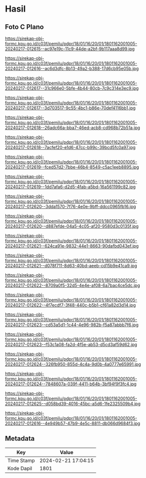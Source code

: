 # Hasil

## Foto C Plano

https://sirekap-obj-formc.kpu.go.id/c03f/pemilu/pdpr/18/01/16/20/01/1801162001005-20240217-012615--ac97e19c-11c9-44de-a2bf-9b117aaa8d99.jpg

https://sirekap-obj-formc.kpu.go.id/c03f/pemilu/pdpr/18/01/16/20/01/1801162001005-20240217-012616--ac6d3dfc-8b13-49a2-b388-17d6cb95e05b.jpg

https://sirekap-obj-formc.kpu.go.id/c03f/pemilu/pdpr/18/01/16/20/01/1801162001005-20240217-012617--31c966e0-5bfe-4b44-80cb-7c9c314e3ec9.jpg

https://sirekap-obj-formc.kpu.go.id/c03f/pemilu/pdpr/18/01/16/20/01/1801162001005-20240217-012617--3d703517-9c55-4bc1-b86e-70def4116bb1.jpg

https://sirekap-obj-formc.kpu.go.id/c03f/pemilu/pdpr/18/01/16/20/01/1801162001005-20240217-012618--26adc66a-bba7-46ed-acb8-cd968b72b51a.jpg

https://sirekap-obj-formc.kpu.go.id/c03f/pemilu/pdpr/18/01/16/20/01/1801162001005-20240217-012618--7acfef20-e1d6-47cc-b99c-39bcd5fc0a97.jpg

https://sirekap-obj-formc.kpu.go.id/c03f/pemilu/pdpr/18/01/16/20/01/1801162001005-20240217-012619--fced57d2-7bbe-46b4-8549-c5ac1eeb8895.jpg

https://sirekap-obj-formc.kpu.go.id/c03f/pemilu/pdpr/18/01/16/20/01/1801162001005-20240217-012619--1dd7afa6-d2d5-4fab-a5bd-16a561199c82.jpg

https://sirekap-obj-formc.kpu.go.id/c03f/pemilu/pdpr/18/01/16/20/01/1801162001005-20240217-012620--3dda1570-7f76-4e0e-9bff-ddcc0965fb16.jpg

https://sirekap-obj-formc.kpu.go.id/c03f/pemilu/pdpr/18/01/16/20/01/1801162001005-20240217-012620--d887efde-04a5-4c05-af20-9580d3c0135f.jpg

https://sirekap-obj-formc.kpu.go.id/c03f/pemilu/pdpr/18/01/16/20/01/1801162001005-20240217-012621--624ca91e-9832-44e1-8663-90dafbd043ef.jpg

https://sirekap-obj-formc.kpu.go.id/c03f/pemilu/pdpr/18/01/16/20/01/1801162001005-20240217-012621--d078f711-8d63-40bd-aeeb-cd15b9e41ca9.jpg

https://sirekap-obj-formc.kpu.go.id/c03f/pemilu/pdpr/18/01/16/20/01/1801162001005-20240217-012622--8709a0f5-32d5-4e4e-af08-6a7bac4ce5dc.jpg

https://sirekap-obj-formc.kpu.go.id/c03f/pemilu/pdpr/18/01/16/20/01/1801162001005-20240217-012622--4f7ecdf7-3f48-440c-b5b1-cf61a82d3d14.jpg

https://sirekap-obj-formc.kpu.go.id/c03f/pemilu/pdpr/18/01/16/20/01/1801162001005-20240217-012623--cd53a5d1-1c44-4e96-982b-f5a87abbb7f6.jpg

https://sirekap-obj-formc.kpu.go.id/c03f/pemilu/pdpr/18/01/16/20/01/1801162001005-20240217-012623--f53c1a08-fa2d-4f5e-ab53-d5cd3af59d62.jpg

https://sirekap-obj-formc.kpu.go.id/c03f/pemilu/pdpr/18/01/16/20/01/1801162001005-20240217-012624--326fb950-855d-4c4a-9d0b-4a0777e65991.jpg

https://sirekap-obj-formc.kpu.go.id/c03f/pemilu/pdpr/18/01/16/20/01/1801162001005-20240217-012624--7848607a-039f-4411-b64b-3bf94f9f3fc4.jpg

https://sirekap-obj-formc.kpu.go.id/c03f/pemilu/pdpr/18/01/16/20/01/1801162001005-20240217-012625--d058bd39-4016-45bc-a5d6-1fe2325509b4.jpg

https://sirekap-obj-formc.kpu.go.id/c03f/pemilu/pdpr/18/01/16/20/01/1801162001005-20240217-012616--4e949b57-47b9-4e5c-8811-db066d9684f3.jpg


## Metadata

| Key        | Value               |
| ---------- | ------------------- |
| Time Stamp | 2024-02-21 17:04:15 |
| Kode Dapil | 1801                |



